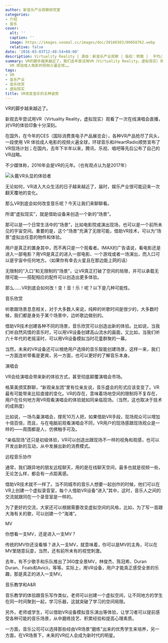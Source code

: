 ```yaml
---
author: 新音乐产业观察研究室
categories:
- 介绍
- 音乐
cover:
  alt: ''
  caption: ''
  image: https://images.soomal.cc/images/doc/20160303/00058762.webp
  relative: false
date: '2016-03-03T12:40:54+08:00'
description: Virtuality Reality | 源自：新音乐产业观察 | 版权：转载 |  平均/总评分：10.00/10
summary: VR的脚步越来越近了。我们去年尝试用VR（Virtuality Reality，虚拟现实）观看了一次在线演唱会直播，对VR的体验印象十分深刻。在国外，在今年的CES（国际消费类电子产品展览会），各种VR产品抢尽了风头，一段使用
  VR 体验成人电影的视频火遍全球……
tags:
- VR
- 音乐产业
- 音乐欣赏
- 虚拟现实
title: VR改变音乐的五种姿势
---
```


VR的脚步越来越近了。

新观去年尝试用VR（Virtuality Reality，虚拟现实）观看了一次在线演唱会直播，对VR的体验印象十分深刻。

在国外，在今年的CES（国际消费类电子产品展览会），各种VR产品抢尽了风头，一段使用 VR 体验成人电影的视频火遍全球，环球音乐和iHeartRadio顺势宣布了VR现场计划；在国内，去年下半年以来，腾讯、乐视、唱吧等先后公布了自己的VR战略。

不少媒体称，2016年会是VR的元年。（也有观点认为是2017年）

![头戴VR头显的体验者](https://images.soomal.cc/images/doc/20160303/00058762.webp)





无论如何，VR进入大众生活的日子越来越近了，届时，娱乐产业很可能迎来一次翻天覆地的变化。

那么VR到底会如何改变音乐呢？今天让我们来聊聊看。

所谓“虚拟现实”，就是借助设备来创造一个新的“场景”。

那可以是一个日常生活中的“场景”，比如电影院或演出现场，也可以是一个前所未见的宇宙空间。重要的是，这个“场景”充满了无限可能，借助VR技术，可以为“场景”虚拟出任意的物件和体验。

用户是真正的置身其中，而不再只是一个观看者。IMAX的广告语说，看电影还是进入一部电影？用VR是真正的进入一部电影、一个游戏或者一场演出，而入口可以是宇宙中任何地方。（如果你有幸去火星且在那边能上网的话）

无限制的“入口”和无限制的“场景”，让VR真正打破了空间的局限，并可以承载无限可能――搭配相应的配件可以创造出更多体验。

那么……VR到底会如何改！变！音！乐！呢？以下是几种可能性。

音乐欣赏

听歌跟场景息息相关，对于大多数人来说，纯粹的听歌时间是很少的，大多数时候，我们都是身处于某个场景中，边听歌边做别的。

借助VR技术创建各种不同的场景，音乐欣赏可以创造出新的体验。比如说，当我们听自然风情的音乐时，可以用VR设备创建高山流水的画面，又比如，当我们听六十年代的老摇滚时，可以用VR设备模拟当时花童群聚的一幕。

当然，未来的VR设备还可以根绝用户选择的音乐智能创建场景，这样一来，我们一方面连听带看是更爽，另一方面，也可以更好的了解音乐本身。

演唱会

VR会给演唱会带来新的体验方式，甚至彻底颠覆演唱会市场。

格莱美颁奖群聊，“新观亲友团”里有位亲友说，音乐盛会的形式应该变变了。VR最有可能带来比较直接的变化。VR的存在，意味着场地空间的限制将不复存在，用户在任何地方用VR观看演唱会的体验就如同亲临现场。（当然，这也取决于技术的成熟度）

比如说，一场鸟巢演唱会，撑死10万人把，如果借助VR手段，现场观众可以增加十倍百倍，而且，与在电脑前观看演唱会不同，VR用户的现场感跟现场观众是一样的――周围都是人，仿佛触手可及。

“亲临现场”还只是初级体验，VR可以创造出跟现场不一样的视角和观感，也可以开发出新的互动，从中发展出新的消费模式。

远程音乐协作

通常，我们跟异地的朋友远程聊天，用的是在线聊天空间，最多也就是视频一些，无论怎么样，都会有一点距离感。

借助VR技术就不一样了。当不同城市的音乐人想要一起创作的时候，他们可以在VR上创建一个虚拟录音室，每个人借助VR设备“进入”其中，这时，音乐人之间的交流就跟同在一个录音室是一样的。

为了更好的交流，大家还可以根据需要改变虚拟空间的风格，比如，为了写一首跟大海有关的歌，可以创建一个“海滩”。

MV

你想看一支MV，还是进入一支MV？

传统的MV你还没看够？进入一支MV，就意味着，你可以是MV的主角，可以在MV里随意玩耍，当然，还有前所未有的视觉刺激。

去年，有不少歌手和乐队推出了360度全景MV，林俊杰、陈冠希、Duran Duran、Foals和Avicii，等等。实际上，用VR设备，用户才能真正感受全景的乐趣，那是真正的进入一支MV。

音乐教学和A&R

音乐教学的体验跟音乐写作类似，老师可以创建一个虚拟空间，让不同地方的学生在同一时间聚到一起，学习乐器，这就突破了学习的空间局限。

另外，老师或学生，可以借助VR设备模拟音乐演出等体验，让学习者可以提前感受各种可能的音乐场景，从中磨练技艺、积累经验和提高心理素质。

一方面，音乐公司可以选择那些经由VR场景“磨练”出来的优秀学生来培养，另一方面，在VR场景下，未来的VR红人会成为新时代的明星。